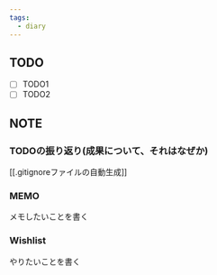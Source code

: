 ```yaml
---
tags:
  - diary
---
```


## TODO
- [ ] TODO1
- [ ] TODO2
## NOTE
### TODOの振り返り(成果について、それはなぜか)
[[.gitignoreファイルの自動生成]]




### MEMO
メモしたいことを書く


### Wishlist
やりたいことを書く

